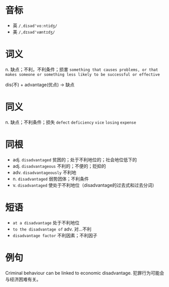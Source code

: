 # 音标

- 英 `/ˌdisəd'vɑːntidʒ/`
- 美 `/,dɪsəd'væntɪdʒ/`

# 词义

n. 缺点；不利，不利条件；损害
`something that causes problems, or that makes someone or something less likely to be successful or effective`



dis(不) + advantage(优点) → 缺点

# 同义

n. 缺点；不利条件；损失
`defect` `deficiency` `vice` `losing` `expense`

# 同根

- adj. `disadvantaged` 贫困的；处于不利地位的；社会地位低下的
- adj. `disadvantageous` 不利的；不便的；贬抑的
- adv. `disadvantageously` 不利地
- n. `disadvantaged` 弱势团体；不利条件
- v. `disadvantaged` 使处于不利地位（disadvantage的过去式和过去分词）

# 短语

- `at a disadvantage` 处于不利地位
- `to the disadvantage of` adv. 对…不利
- `disadvantage factor` 不利因素；不利因子

# 例句

Criminal behaviour can be linked to economic disadvantage.
犯罪行为可能会与经济困难有关。


